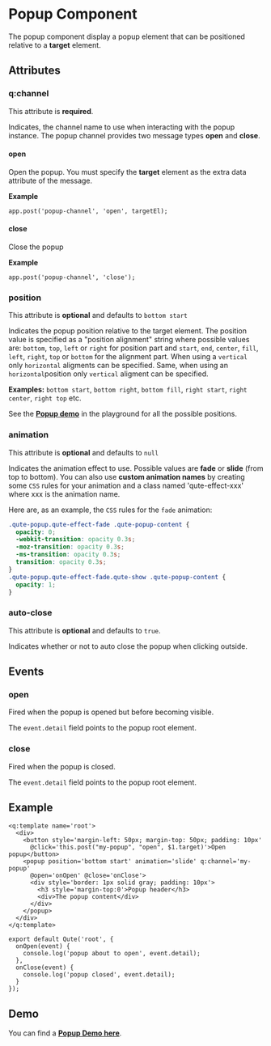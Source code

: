 # Popup Component

The popup component display a popup element that can be positioned relative to a **target** element.

## Attributes

### q:channel

This attribute is **required**.

Indicates, the channel name to use when interacting with the popup instance. The popup channel provides two message types **open** and **close**.

#### open

Open the popup. You must specify the **target** element as the extra data attribute of the message.

**Example**
```
app.post('popup-channel', 'open', targetEl);
```

#### close

Close the popup

**Example**
```
app.post('popup-channel', 'close');
```

### position

This attribute is **optional** and defaults to `bottom start`

Indicates the popup position relative to the target element. The position value is specified as a "position alignment" string where possible values are: `bottom`, `top`, `left` or `right` for position part and `start`, `end`, `center`, `fill`, `left`, `right`, `top` or `bottom` for the alignment part. When using a `vertical` only `horizontal` aligments can be specified. Same, when using an `horizontal`position only `vertical` aligment can be specified.

**Examples:** `bottom start`, `bottom right`, `bottom fill`, `right start`, `right center`, `right top` etc.

See the **[Popup demo](playground/index.html#popup-demo)** in the playground for all the possible positions.


### animation

This attribute is **optional** and defaults to `null`

Indicates the animation effect to use. Possible values are **fade** or **slide** (from top to bottom).
You can also use **custom animation names** by creating some `CSS` rules for your animation and a class named 'qute-effect-xxx' where xxx is the animation name.


Here are, as an example, the `CSS` rules for the `fade` animation:

```css
.qute-popup.qute-effect-fade .qute-popup-content {
  opacity: 0;
  -webkit-transition: opacity 0.3s;
  -moz-transition: opacity 0.3s;
  -ms-transition: opacity 0.3s;
  transition: opacity 0.3s;
}
.qute-popup.qute-effect-fade.qute-show .qute-popup-content {
  opacity: 1;
}
```

### auto-close

This attribute is **optional** and defaults to `true`.

Indicates whether or not to auto close the popup when clicking outside.

## Events

### open

Fired when the popup is opened but before becoming visible.

The `event.detail` field points to the popup root element.

### close

Fired when the popup is closed.

The `event.detail` field points to the popup root element.


## Example

```jsq
<q:template name='root'>
  <div>
    <button style='margin-left: 50px; margin-top: 50px; padding: 10px'
      @click='this.post("my-popup", "open", $1.target)'>Open popup</button>
    <popup position='bottom start' animation='slide' q:channel='my-popup'
      @open='onOpen' @close='onClose'>
      <div style='border: 1px solid gray; padding: 10px'>
        <h3 style='margin-top:0'>Popup header</h3>
        <div>The popup content</div>
      </div>
    </popup>
  </div>
</q:template>

export default Qute('root', {
  onOpen(event) {
    console.log('popup about to open', event.detail);
  },
  onClose(event) {
    console.log('popup closed', event.detail);
  }
});
```

## Demo

You can find a **[Popup Demo here](#/examples/popup-demo)**.
